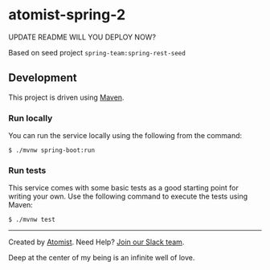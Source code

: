# atomist-spring-2
UPDATE README
WILL YOU DEPLOY NOW?

Based on seed project `spring-team:spring-rest-seed`

## Development

This project is driven using [Maven][mvn].

[mvn]: https://maven.apache.org/

### Run locally

You can run the service locally using the following from the command:

```
$ ./mvnw spring-boot:run

```

### Run tests

This service comes with some basic tests as a good starting
point for writing your own.  Use the following command to execute the
tests using Maven:

```
$ ./mvnw test
```

---
Created by [Atomist][atomist].
Need Help?  [Join our Slack team][slack].

[atomist]: https://www.atomist.com/
[slack]: https://join.atomist.com/

Deep at the center of my being is an infinite well of love.
